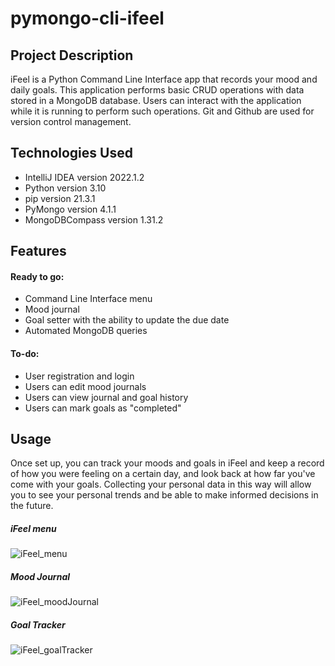 # pymongo-cli-ifeel

## Project Description
iFeel is a Python Command Line Interface app that records your mood and daily goals. 
This application performs basic CRUD operations with data stored in a MongoDB database. Users can interact with the application while it is running to perform such operations. Git and Github are used for version control management.

##  Technologies Used
- IntelliJ IDEA version 2022.1.2
- Python version 3.10
- pip version 21.3.1
- PyMongo version 4.1.1
- MongoDBCompass version 1.31.2

## Features
#### Ready to go:
- Command Line Interface menu
- Mood journal
- Goal setter with the ability to update the due date
- Automated MongoDB queries

#### To-do:
- User registration and login
- Users can edit mood journals
- Users can view journal and goal history
- Users can mark goals as "completed"

## Usage
Once set up, you can track your moods and goals in iFeel and keep a record of how you were feeling on a certain day, and look back at how far you've come with your goals. Collecting your personal data in this way will allow you to see your personal trends and be able to make informed decisions in the future. 

##### iFeel menu
![iFeel_menu](https://user-images.githubusercontent.com/103054616/173116330-c194b0a5-53a0-4ada-b8b8-9ea954ce186b.png)

##### Mood Journal
![iFeel_moodJournal](https://user-images.githubusercontent.com/103054616/173116439-51eed50f-9e3b-40a9-aed0-a7bceeb865db.png)

##### Goal Tracker
![iFeel_goalTracker](https://user-images.githubusercontent.com/103054616/173116952-6276476a-2fa2-432a-8e0e-02f05a752daf.png)


